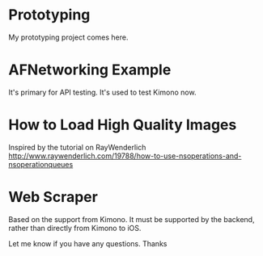 Prototyping
===========

My prototyping project comes here.


AFNetworking Example
=========
It's primary for API testing. It's used to test Kimono now.


How to Load High Quality Images
===========
Inspired by the tutorial on RayWenderlich
http://www.raywenderlich.com/19788/how-to-use-nsoperations-and-nsoperationqueues


Web Scraper
===========
Based on the support from Kimono. It must be supported by the backend, rather than directly from Kimono to iOS.



Let me know if you have any questions. Thanks
